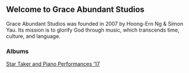 ## Welcome to Grace Abundant Studios

Grace Abundant Studios was founded in 2007 by Hoong-Ern Ng & Simon Yau. Its mission is to glorify God through music, which transcends time, culture, and language.

### Albums

[Star Taker and Piano Performances ’17](albums/2017-star-taker-and-piano-performances/index.md)
